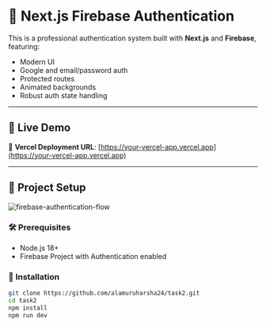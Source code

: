 # 🔐 Next.js Firebase Authentication

This is a professional authentication system built with **Next.js** and **Firebase**, featuring:

- Modern UI
- Google and email/password auth
- Protected routes
- Animated backgrounds
- Robust auth state handling

---

## 🚀 Live Demo

🔗 **Vercel Deployment URL**: [https://your-vercel-app.vercel.app](https://your-vercel-app.vercel.app)

---

## 📂 Project Setup
![firebase-authentication-flow](https://github.com/user-attachments/assets/64a62a75-a291-4a29-a0a7-da6a1253c2f7)



### 🛠 Prerequisites

- Node.js 18+
- Firebase Project with Authentication enabled

### 🧪 Installation

```bash
git clone https://github.com/alamuruharsha24/task2.git
cd task2
npm install
npm run dev
